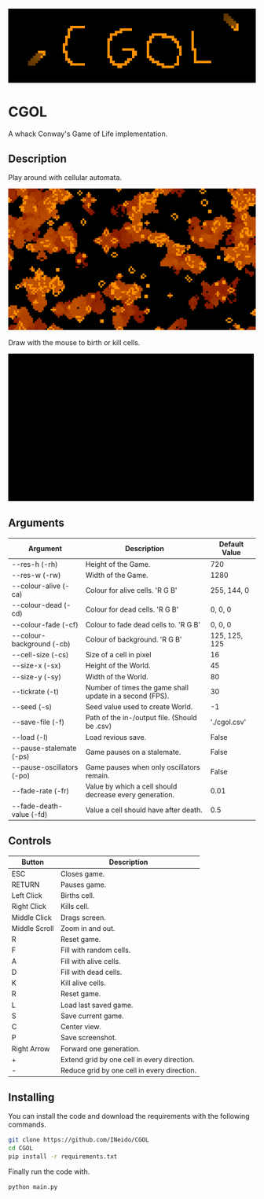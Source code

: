 ![](https://github.com/INeido/CGOL/blob/main/img/demo0.png)

# CGOL

A whack Conway's Game of Life implementation.

## Description

Play around with cellular automata.

![](https://github.com/INeido/CGOL/blob/main/img/demo1.png)

Draw with the mouse to birth or kill cells.

![](https://github.com/INeido/CGOL/blob/main/img/demo0.gif)

## Arguments

| Argument | Description | Default Value |
| ------ | ------ | ------ |
| --res-h (-rh) | Height of the Game. | 720 |
| --res-w (-rw) | Width of the Game. | 1280 |
| --colour-alive (-ca) | Colour for alive cells. 'R G B' | 255, 144, 0 |
| --colour-dead (-cd) | Colour for dead cells. 'R G B' | 0, 0, 0 |
| --colour-fade (-cf) | Colour to fade dead cells to. 'R G B' | 0, 0, 0 |
| --colour-background (-cb) | Colour of background. 'R G B' | 125, 125, 125 |
| --cell-size (-cs) | Size of a cell in pixel | 16 |
| --size-x (-sx) | Height of the World. | 45 |
| --size-y (-sy) | Width of the World. | 80 |
| --tickrate (-t) | Number of times the game shall update in a second (FPS). | 30 |
| --seed (-s) | Seed value used to create World. | -1 |
| --save-file (-f) | Path of the in-/output file. (Should be .csv) | './cgol.csv' |
| --load (-l) | Load revious save. | False |
| --pause-stalemate (-ps) | Game pauses on a stalemate. | False |
| --pause-oscillators (-po) | Game pauses when only oscillators remain. | False |
| --fade-rate (-fr) | Value by which a cell should decrease every generation. | 0.01 |
| --fade-death-value (-fd) | Value a cell should have after death. | 0.5 |

## Controls

| Button | Description |
| ------ | ------ |
| ESC | Closes game. |
| RETURN | Pauses game. |
| Left Click | Births cell. |
| Right Click | Kills cell. |
| Middle Click | Drags screen. |
| Middle Scroll | Zoom in and out. |
| R | Reset game. |
| F | Fill with random cells. |
| A | Fill with alive cells. |
| D | Fill with dead cells. |
| K | Kill alive cells. |
| R | Reset game. |
| L | Load last saved game. |
| S | Save current game. |
| C | Center view. |
| P | Save screenshot. |
| Right Arrow | Forward one generation. |
| + | Extend grid by one cell in every direction. |
| - | Reduce grid by one cell in every direction. |

## Installing

You can install the code and download the requirements with the following commands.
```bash
git clone https://github.com/INeido/CGOL
cd CGOL
pip install -r requirements.txt
```
Finally run the code with.
```bash
python main.py
```